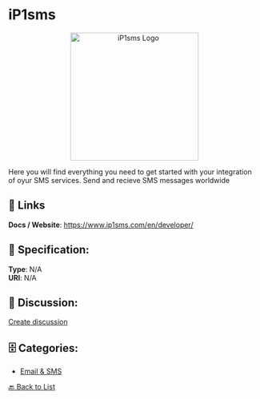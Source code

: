 # iP1sms
<p align="center">
    <img width="256" src="https://raw.githubusercontent.com/apis-list/apis-list/main/apis/ip1sms/logo_256x256.png" alt="iP1sms Logo"/>
</p>

Here you will find everything you need to get started with your integration of oyur SMS services. Send and recieve SMS messages worldwide

##  🔗 Links
**Docs / Website**: https://www.ip1sms.com/en/developer/

## 🧬 Specification:
**Type**: N/A  
**URI**: N/A

## 💬 Discussion:
[Create discussion](https://github.com/apis-list/apis-list/discussions/new)

## 🗄️ Categories:
- [Email & SMS](https://github.com/apis-list/apis-list#email--sms)




[🔙 Back to List](https://github.com/apis-list/apis-list)
